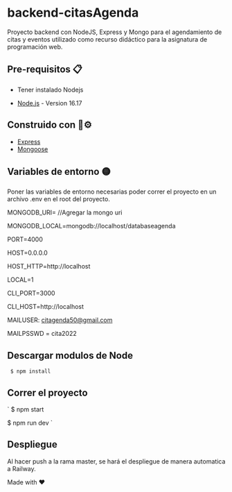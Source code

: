 # backend-citasAgenda

Proyecto backend con NodeJS, Express y Mongo para el agendamiento de citas y eventos utilizado como recurso didáctico para la asignatura de programación web.

## Pre-requisitos 📋

- Tener instalado Nodejs

* [Node.js](https://nodejs.org/en/blog/release/v16.17.0/) - Version 16.17

## Construido con 🔩⚙


* [Express](https://expressjs.com/) 
* [Mongoose](https://mongoosejs.com/)


## Variables de entorno 🟡

Poner las variables de entorno necesarias poder correr el proyecto en un archivo .env en el root del proyecto.


MONGODB_URI= //Agregar la mongo uri

MONGODB_LOCAL=mongodb://localhost/databaseagenda

PORT=4000

HOST=0.0.0.0

HOST_HTTP=http://localhost

LOCAL=1

CLI_PORT=3000

CLI_HOST=http://localhost 

MAILUSER: citagenda50@gmail.com  

MAILPSSWD = cita2022


## Descargar modulos de Node

`  $ npm install `

## Correr el proyecto

`
  $ npm start
  

  $ npm run dev 
`

## Despliegue

Al hacer push a la rama master, se hará el despliegue de manera automatica a Railway.

Made with ❤
